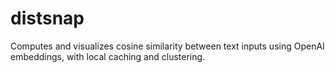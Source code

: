 # distsnap
Computes and visualizes cosine similarity between text inputs using OpenAI embeddings, with local caching and clustering.
